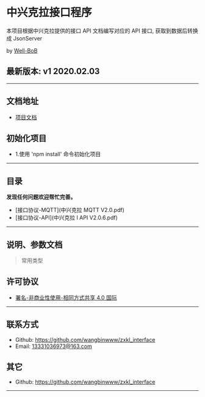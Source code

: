 # 中兴克拉接口程序

本项目根据中兴克拉提供的接口 API 文档编写对应的 API 接口,
获取到数据后转换成 JsonServer

by [Well-BoB](https://www.iconics.com)

## **最新版本: v1 2020.02.03**

---

## 文档地址

- [项目文档](https://github.com/wangbinwww/zxkl_interface/tree/master/接口协议)

## 初始化项目

- 1.使用 'npm install' 命令初始化项目

---

## 目录

**发现任何问题欢迎帮忙完善。**

- [接口协议-MQTT](中兴克拉 MQTT V2.0.pdf)
- [接口协议-API](中兴克拉 I API V2.0.6.pdf)

---

## 说明、参数文档

> 常用类型

## 许可协议

- [署名-非商业性使用-相同方式共享 4.0 国际](https://creativecommons.org/licenses/by-nc-sa/4.0/legalcode.zh-Hans)

---

## 联系方式

- Github: <https://github.com/wangbinwww/zxkl_interface>
- Email: [13331036973@163.com](mailto:github#mcxiaoke.com)

## 其它

- Github: <https://github.com/wangbinwww/zxkl_interface>

---

